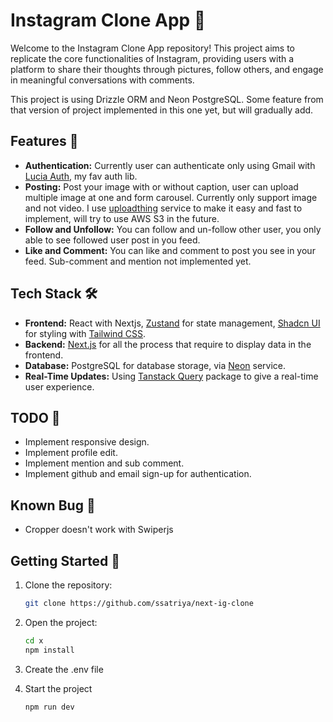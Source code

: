# Instagram Clone App 🚀

Welcome to the Instagram Clone App repository! This project aims to replicate the core functionalities of Instagram, providing users with a platform to share their thoughts through pictures, follow others, and engage in meaningful conversations with comments.

This project is using Drizzle ORM and Neon PostgreSQL. Some feature from that version of project implemented in this one yet, but will gradually add.

## Features 🌟

- **Authentication:** Currently user can authenticate only using Gmail with [Lucia Auth](https://lucia-auth.com/getting-started/), my fav auth lib.
- **Posting:** Post your image with or without caption, user can upload multiple image at one and form carousel. Currently only support image and not video. I use [uploadthing](https://uploadthing.com/) service to make it easy and fast to implement, will try to use AWS S3 in the future.
- **Follow and Unfollow:** You can follow and un-follow other user, you only able to see followed user post in you feed.
- **Like and Comment:** You can like and comment to post you see in your feed. Sub-comment and mention not implemented yet.

## Tech Stack 🛠️

- **Frontend:** React with Nextjs, [Zustand](https://zustand-demo.pmnd.rs/) for state management, [Shadcn UI](https://ui.shadcn.com/) for styling with [Tailwind CSS](https://tailwindcss.com/).
- **Backend:** [Next.js](https://nextjs.org/) for all the process that require to display data in the frontend.
- **Database:** PostgreSQL for database storage, via [Neon](https://neon.tech/) service.
- **Real-Time Updates:** Using [Tanstack Query](https://tanstack.com/) package to give a real-time user experience.

## TODO 📝

- Implement responsive design.
- Implement profile edit.
- Implement mention and sub comment.
- Implement github and email sign-up for authentication.

## Known Bug 🐞

- Cropper doesn't work with Swiperjs

## Getting Started 🚀

1.  Clone the repository:

    ```bash
    git clone https://github.com/ssatriya/next-ig-clone

    ```

2.  Open the project:

    ```bash
    cd x
    npm install
    ```

3.  Create the .env file
4.  Start the project
    ```bash
    npm run dev
    ```

